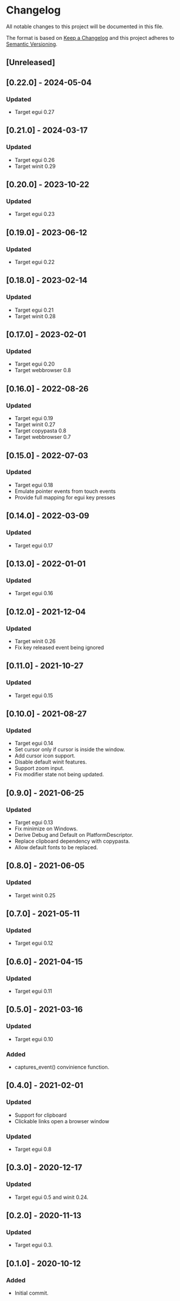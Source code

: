 # Changelog

All notable changes to this project will be documented in this file.

The format is based on [Keep a Changelog](http://keepachangelog.com/en/1.0.0/)
and this project adheres to [Semantic Versioning](https://semver.org/spec/v2.0.0.html).

## [Unreleased]

## [0.22.0] - 2024-05-04

### Updated

- Target egui 0.27

## [0.21.0] - 2024-03-17

### Updated

- Target egui 0.26
- Target winit 0.29

## [0.20.0] - 2023-10-22

### Updated

- Target egui 0.23

## [0.19.0] - 2023-06-12

### Updated

- Target egui 0.22

## [0.18.0] - 2023-02-14

### Updated

- Target egui 0.21
- Target winit 0.28

## [0.17.0] - 2023-02-01

### Updated

- Target egui 0.20
- Target webbrowser 0.8

## [0.16.0] - 2022-08-26

### Updated

- Target egui 0.19
- Target winit 0.27
- Target copypasta 0.8
- Target webbrowser 0.7

## [0.15.0] - 2022-07-03

### Updated

- Target egui 0.18
- Emulate pointer events from touch events
- Provide full mapping for egui key presses

## [0.14.0] - 2022-03-09

### Updated

- Target egui 0.17

## [0.13.0] - 2022-01-01

### Updated

- Target egui 0.16

## [0.12.0] - 2021-12-04

### Updated

- Target winit 0.26
- Fix key released event being ignored

## [0.11.0] - 2021-10-27

### Updated

- Target egui 0.15

## [0.10.0] - 2021-08-27

### Updated

- Target egui 0.14
- Set cursor only if cursor is inside the window.
- Add cursor icon support.
- Disable default winit features.
- Support zoom input.
- Fix modifier state not being updated.

## [0.9.0] - 2021-06-25

### Updated

- Target egui 0.13
- Fix minimize on Windows.
- Derive Debug and Default on PlatformDescriptor.
- Replace clipboard dependency with copypasta.
- Allow default fonts to be replaced.

## [0.8.0] - 2021-06-05

### Updated

- Target winit 0.25

## [0.7.0] - 2021-05-11

### Updated

- Target egui 0.12

## [0.6.0] - 2021-04-15

### Updated

- Target egui 0.11

## [0.5.0] - 2021-03-16

### Updated

- Target egui 0.10

### Added

- captures_event() convinience function.

## [0.4.0] - 2021-02-01

### Updated

- Support for clipboard
- Clickable links open a browser window

### Updated

- Target egui 0.8

## [0.3.0] - 2020-12-17

### Updated

- Target egui 0.5 and winit 0.24.

## [0.2.0] - 2020-11-13

### Updated

- Target egui 0.3.

## [0.1.0] - 2020-10-12

### Added

- Initial commit.

